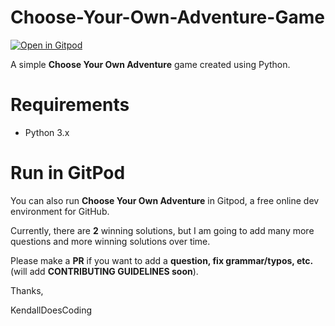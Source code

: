 # Choose-Your-Own-Adventure-Game

[![Open in Gitpod](https://gitpod.io/button/open-in-gitpod.svg)](https://gitpod.io/#https://github.com/KendallDoesCoding/Choose-Your-Own-Adventure-Game])


A simple **Choose Your Own Adventure** game created using Python.


# Requirements
- Python 3.x

# Run in GitPod

You can also run **Choose Your Own Adventure** in Gitpod, a free online dev environment for GitHub.

Currently, there are **2** winning solutions, but I am going to add many more questions and more winning solutions over time.


Please make a **PR** if you want to add a **question, fix grammar/typos, etc.** (will add **CONTRIBUTING GUIDELINES soon**).

Thanks,

KendallDoesCoding